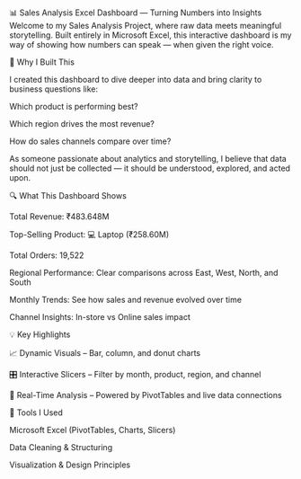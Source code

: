 📊 Sales Analysis Excel Dashboard — Turning Numbers into Insights
Welcome to my Sales Analysis Project, where raw data meets meaningful storytelling. Built entirely in Microsoft Excel, this interactive dashboard is my way of showing how numbers can speak — when given the right voice.


🌟 Why I Built This

I created this dashboard to dive deeper into data and bring clarity to business questions like:

Which product is performing best?

Which region drives the most revenue?

How do sales channels compare over time?

As someone passionate about analytics and storytelling, I believe that data should not just be collected — it should be understood, explored, and acted upon.


🔍 What This Dashboard Shows

Total Revenue: ₹483.648M

Top-Selling Product: 💻 Laptop (₹258.60M)

Total Orders: 19,522

Regional Performance: Clear comparisons across East, West, North, and South

Monthly Trends: See how sales and revenue evolved over time

Channel Insights: In-store vs Online sales impact


💡 Key Highlights

📈 Dynamic Visuals – Bar, column, and donut charts

🎛️ Interactive Slicers – Filter by month, product, region, and channel

🔄 Real-Time Analysis – Powered by PivotTables and live data connections


🧰 Tools I Used

Microsoft Excel (PivotTables, Charts, Slicers)

Data Cleaning & Structuring

Visualization & Design Principles

